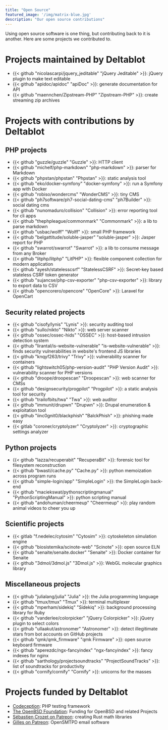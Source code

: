 ```yaml
---
title: "Open Source"
featured_image: '/img/matrix-blue.jpg'
description: "Our open source contributions"
---
```

Using open source software is one thing, but contributing back to it is another. Here are some projects we contributed to.

# Projects maintained by Deltablot

* {{< github "nicolascarpi/jquery_jeditable" "jQuery Jeditable" >}}: jQuery plugin to make text editable
* {{< github "apidoc/apidoc" "apiDoc" >}}: generate documentation for API
* {{< github "maennchen/Zipstream-PHP" "Zipstream-PHP" >}}: create streaming zip archives

# Projects with contributions by Deltablot

## PHP projects

* {{< github "guzzle/guzzle" "Guzzle" >}}: HTTP client
* {{< github "michelf/php-markdown" "php-markdown" >}}: parser for Markdown
* {{< github "phpstan/phpstan" "Phpstan" >}}: static analysis tool
* {{< github "eko/docker-symfony" "docker-symfony" >}}: run a Symfony app with Docker
* {{< github "robiso/wondercms" "WonderCMS" >}}: tiny CMS
* {{< github "ph7software/ph7-social-dating-cms" "ph7Builder" >}}: social dating cms
* {{< github "nunomaduro/collision" "Collision" >}}: error reporting tool for cli apps
* {{< github "thephpleague/commonmark" "Commonmark" >}}: a lib to parse markdown
* {{< github "usbac/wolff" "Wolff" >}}: small PHP framework
* {{< github "belgattitude/soluble-jasper" "soluble-jasper" >}}: Jasper report for PHP
* {{< github "swarrot/swarrot" "Swarrot" >}}: a lib to consume message from any Broker
* {{< github "litphp/litphp" "LitPHP" >}}: flexible component collection for modern application
* {{< github "ayesh/statelesscsrf" "StatelessCSRF" >}}: Secret-key based stateless CSRF token generator
* {{< github "sujancse/php-csv-exporter" "php-csv-exporter" >}}: library to export data to CSV
* {{< github "opencorero/opencore" "OpenCore" >}}: Laravel for OpenCart

## Security related projects

* {{< github "cisofy/lynis" "Lynis" >}}: security auditing tool
* {{< github "sullo/nikto" "Nikto" >}}: web server scanner
* {{< github "ossec/ossec-hids" "OSSEC" >}}: host-based intrusion detection system
* {{< github "lirantal/is-website-vulnerable" "is-website-vulnerable" >}}: finds security vulnerabilities in website's frontend JS libraries
* {{< github "knqyf263/trivy" "Trivy" >}}: vulnerability scanner for containers
* {{< github "lightswitch05/php-version-audit" "PHP Version Audit" >}}: vulnerability scanner for PHP versions
* {{< github "droope/droopescan" "Droopescan" >}}: web scanner for CMSs
* {{< github "designsecurity/progpilot" "Progpilot" >}}: a static analysis tool for security
* {{< github "trailofbits/twa" "Twa" >}}: web auditor
* {{< github "immunit/drupwn" "Drupwn" >}}: Drupal enumeration & exploitation tool
* {{< github "iinc0gnit0/blackphish" "BalckPhish" >}}: phishing made easy
* {{< gitlab "coroner/cryptolyzer" "Cryptolyzer" >}}: cryptographic settings analyzer

## Python projects

* {{< github "lazza/recuperabit" "RecuperaBit" >}}: forensic tool for filesystem reconstruction
* {{< github "bwasti/cache.py" "Cache.py" >}}: python memoization across program runs
* {{< github "simple-login/app" "SimpleLogin" >}}: the SimpleLogin back-end
* {{< github "maciekswat/pythonscriptingmanual" "PythonScriptingManual" >}}: python scripting manual
* {{< github "andohuman/cheermeup" "Cheermeup" >}}: play random animal videos to cheer you up

## Scientific projects

* {{< gitlab "f.nedelec/cytosim" "Cytosim" >}}: cytoskeleton simulation engine
* {{< github "biosistemika/scinote-web" "Scinote" >}}: open source ELN
* {{< github "senaite/senaite.docker" "Senaite" >}}: Docker container for Senaite
* {{< github "3dmol/3dmol.js" "3Dmol.js" >}}: WebGL molecular graphics library

## Miscellaneous projects

* {{< github "julialang/julia" "Julia" >}}: the Julia programming language
* {{< github "tmux/tmux" "Tmux" >}}: terminal multiplexer
* {{< github "mperham/sidekiq" "Sidekiq" >}}: background processing library for Ruby
* {{< github "vanderlee/colorpicker" "jQuery Colorpicker" >}}: jQuery plugin to select colors
* {{< github "ullaakut/astronomer" "Astronomer" >}}: detect illegitimate stars from bot accounts on GitHub projects
* {{< github "qmk/qmk_firmware" "qmk Firmware" >}}: open source keyboard firmware
* {{< github "aperezdc/ngx-fancyindex" "ngx-fancyindex" >}}: fancy indexes for nginx
* {{< github "sarthology/projectsoundtracks" "ProjectSoundTracks" >}}: list of soundtracks for productivity
* {{< github "cornify/cornify" "Cornify" >}}: unicorns for the masses


# Projects funded by Deltablot

* [Codeception](https://codeception.com/): PHP testing framework
* [The OpenBSD Foundation](https://www.openbsdfoundation.org/): Funding for OpenBSD and related Projects
* [Sébastien Crozet on Patreon](https://www.patreon.com/sebcrozet): creating Rust math libraries
* [Gilles on Patreon](https://www.patreon.com/gilles): OpenSMTPD email software
